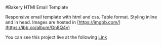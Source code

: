 #Bakery HTMl Email Template

Responsive email template with html and css.
Table format.
Styling inline and in head.
Images are hosted in [https://imgbb.com/](https://ibb.co/album/Gn8Q4v)

You can see this project live at the following [Link]()